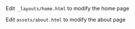 Edit` _layouts/home.html` to modify the home page

Edit `assets/about.html` to modify the about page

